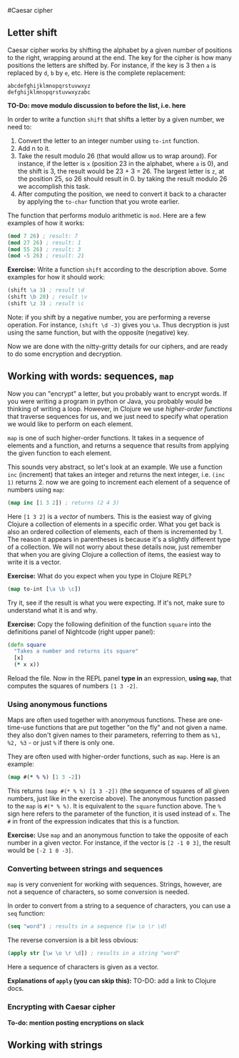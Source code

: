 #Caesar cipher

## Letter shift 
Caesar cipher works by shifting the alphabet by a given number of positions to the right, wrapping around at the end. 
The key for the cipher is how many positions the letters are shifted by. 
For instance, if the key is 3 then `a` is replaced by `d`, `b` by `e`, etc. Here is the complete replacement:
```
abcdefghijklmnopqrstuvwxyz
defghijklmnopqrstuvwxyzabc
```
**TO-Do: move modulo discussion to before the list, i.e. here**

In order to write a function `shift` that shifts a letter
by a given number, we need to:
1. Convert the letter to an integer number using `to-int` function.
2. Add n to it.
3. Take the result modulo 26 (that would allow us to wrap around). For instance, if the letter is `x` (position 23 in the alphabet, where `a` is 0), and the shift is 3, the result would be 23 + 3 = 26. The largest letter is `z`, at the position 25, so 26 should result in 0. by taking the result modulo 26 we accomplish this task. 
4. After computing the position, we need to convert it back to a character by applying the `to-char` function that you wrote earlier. 

The function that performs modulo arithmetic is `mod`. Here are a few examples of how it works:
```clojure
(mod 7 26) ; result: 7
(mod 27 26) ; result: 1
(mod 55 26) ; result: 3
(mod -5 26) ; result: 21
```

**Exercise:** Write a function `shift` according to the description above. Some examples for how it should work:
```clojure
(shift \a 3) ; result \d
(shift \b 20) ; result \v
(shift \z 3) ; result \c
```
Note: if you shift by a negative number, you are performing a reverse operation. For instance, `(shift \d -3)` gives you `\a`. Thus decryption is just using the same function, but with the opposite (negative) key. 

Now we are done with the nitty-gritty details for our ciphers, and are ready to do some encryption and decryption. 

## Working with words: sequences, `map`
Now you can "encrypt" a letter, but you probably want to encrypt words. If you were writing a program in python or Java, you probably would be thinking of writing a loop. However, in Clojure we use *higher-order functions* that traverse sequences for us, and we just need to specify what operation we would like to perform on each element. 

`map` is one of such higher-order functions. It takes in a sequence of elements and a function, and returns a sequence that results from applying the given function to each element. 

This sounds very abstract, so let's look at an example. We use a function `inc` (increment) that takes an integer and returns the next integer, i.e. `(inc 1)` returns 2. now we are going to increment each element of a sequence of numbers
using `map`:
```clojure
(map inc [1 3 2]) ; returns (2 4 3)
```
Here `[1 3 2]` is a *vector* of numbers. This is the easiest way of giving Clojure a collection of elements in a specific order. What you get back is also an ordered collection of elements, each of them is incremented by 1. The reason it appears in parentheses is because it's a slightly different type of a collection. We will not worry about these details now, just remember that when you are giving Clojure a collection of items, the easiest way to write it is a vector.

**Exercise:** What do you expect when you type in Clojure REPL?
```clojure
(map to-int [\a \b \c])
``` 
Try it, see if the result is what you were expecting. If it's not, make sure to understand what it is and why. 

**Exercise:** Copy the following definition of the function 
`square` into the definitions panel of Nightcode (right upper panel): 
```clojure
(defn square
  "Takes a number and returns its square"
  [x]
  (* x x))
```
Reload the file. Now in the REPL panel **type in** an expression, **using `map`**, that computes the squares of numbers `[1 3 -2]`.

### Using anonymous functions
Maps are often used together with anonymous functions. These
are one-time-use functions that are put together "on the fly" and not given a name. they also don't given names to their parameters, referring to them as `%1, %2, %3` - or just `%` if there is only one. 

They are often used with higher-order functions, such as `map`. Here is an example:
```clojure
(map #(* % %) [1 3 -2])
``` 
This returns `(map #(* % %) [1 3 -2])` (the sequence of squares of all given numbers, just like in the exercise above). 
The anonymous function passed to the `map` is `#(* % %)`. It is equivalent to the `square` function above. The `%` sign here refers to the parameter of the function, it is used instead of `x`. The `#` in front of the expression indicates that this is a function. 
      
**Exercise:** Use `map` and an anonymous function to take the opposite of each number in a given vector. For instance, if the vector is `[2 -1 0 3]`, the result would be `[-2 1 0 -3]`.

### Converting between strings and sequences 
`map` is very convenient for working with sequences. Strings, however, are not a sequence of characters, so some conversion is needed. 

In order to convert from a string to a sequence of characters, you can use a `seq` function: 
```clojure
(seq "word") ; results in a sequence (\w \o \r \d)
```

The reverse conversion is a bit less obvious:
```clojure
(apply str [\w \o \r \d]) ; results in a string "word"
```
Here a sequence of characters is given as a vector. 

**Explanations of `apply` (you can skip this):**
TO-DO: add a link to Clojure docs. 

### Encrypting with Caesar cipher


**To-do: mention posting encryptions on slack**

## Working with strings